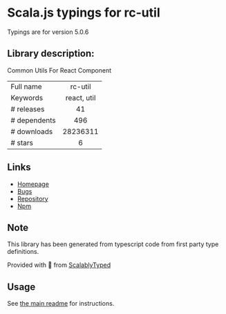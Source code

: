 
# Scala.js typings for rc-util

Typings are for version 5.0.6

## Library description:
Common Utils For React Component

|                    |                 |
| ------------------ | :-------------: |
| Full name          | rc-util |
| Keywords           | react, util |
| # releases         | 41 |
| # dependents       | 496 |
| # downloads        | 28236311 |
| # stars            | 6 |

## Links
- [Homepage](http://github.com/react-component/util)
- [Bugs](http://github.com/react-component/util/issues)
- [Repository](https://github.com/react-component/util)
- [Npm](https://www.npmjs.com/package/rc-util)
    


## Note
This library has been generated from typescript code from first party type definitions.

Provided with :purple_heart: from [ScalablyTyped](https://github.com/oyvindberg/ScalablyTyped)

## Usage
See [the main readme](../../readme.md) for instructions.


